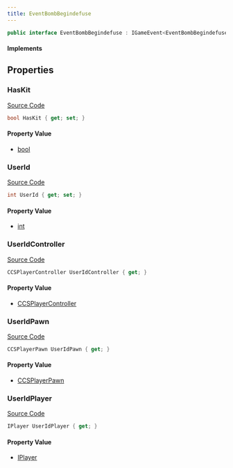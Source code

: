 ```yaml
---
title: EventBombBegindefuse
---
```


```csharp
public interface EventBombBegindefuse : IGameEvent<EventBombBegindefuse>
```

#### Implements

## Properties

### HasKit

[Source Code](https://github.com/swiftly-solution/swiftlys2/blob/main/managed/src/SwiftlyS2.Generated/GameEvents/Interfaces/EventBombBegindefuse.cs#L46)

```csharp
bool HasKit { get; set; }
```

#### Property Value

- [bool](https://learn.microsoft.com/dotnet/api/system.boolean)

### UserId

[Source Code](https://github.com/swiftly-solution/swiftlys2/blob/main/managed/src/SwiftlyS2.Generated/GameEvents/Interfaces/EventBombBegindefuse.cs#L41)

```csharp
int UserId { get; set; }
```

#### Property Value

- [int](https://learn.microsoft.com/dotnet/api/system.int32)

### UserIdController

[Source Code](https://github.com/swiftly-solution/swiftlys2/blob/main/managed/src/SwiftlyS2.Generated/GameEvents/Interfaces/EventBombBegindefuse.cs#L23)

```csharp
CCSPlayerController UserIdController { get; }
```

#### Property Value

- [CCSPlayerController](/docs/api/shared/schemadefinitions/ccsplayercontroller)

### UserIdPawn

[Source Code](https://github.com/swiftly-solution/swiftlys2/blob/main/managed/src/SwiftlyS2.Generated/GameEvents/Interfaces/EventBombBegindefuse.cs#L30)

```csharp
CCSPlayerPawn UserIdPawn { get; }
```

#### Property Value

- [CCSPlayerPawn](/docs/api/shared/schemadefinitions/ccsplayerpawn)

### UserIdPlayer

[Source Code](https://github.com/swiftly-solution/swiftlys2/blob/main/managed/src/SwiftlyS2.Generated/GameEvents/Interfaces/EventBombBegindefuse.cs#L34)

```csharp
IPlayer UserIdPlayer { get; }
```

#### Property Value

- [IPlayer](/docs/api/shared/players/iplayer)

